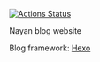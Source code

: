 [![Actions Status](https://github.com/nayan-tech/nayan-blog/workflows/Deploy%20to%20GCP%20VM/badge.svg)](https://github.com/nayan-tech/nayan-blog/actions)

Nayan blog website

Blog framework: [Hexo](https://hexo.io/)

